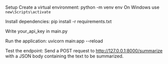 Setup
Create a virtual environment:
python -m venv env
On Windows use `new\Scripts\activate`

Install dependencies:
pip install -r requirements.txt

Write your_api_key in main.py


Run the application:
uvicorn main:app --reload

Test the endpoint:
Send a POST request to http://127.0.0.1:8000/summarize with a JSON body containing the text to be summarized.